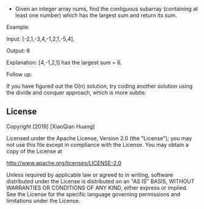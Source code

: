 
- Given an integer array nums, find the contiguous subarray (containing at least one number) which has the largest sum and return its sum.



Example:


Input: [-2,1,-3,4,-1,2,1,-5,4],


Output: 6


Explanation: [4,-1,2,1] has the largest sum = 6.




Follow up:

If you have figured out the O(n) solution, try coding another solution using the divide and conquer approach, which is more subtle.


## License

Copyright [2019] [XiaoQian Huang]

Licensed under the Apache License, Version 2.0 (the "License");
you may not use this file except in compliance with the License.
You may obtain a copy of the License at

http://www.apache.org/licenses/LICENSE-2.0

Unless required by applicable law or agreed to in writing, software
distributed under the License is distributed on an "AS IS" BASIS,
WITHOUT WARRANTIES OR CONDITIONS OF ANY KIND, either express or implied.
See the License for the specific language governing permissions and
limitations under the License.
